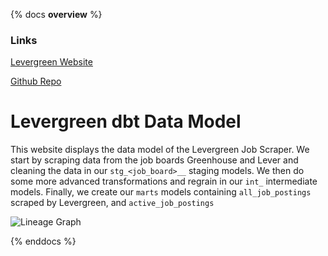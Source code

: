 {% docs __overview__ %}
### Links
[Levergreen Website](https://corey542.softr.app/)

[Github Repo](https://github.com/adgramigna/job-board-scraper/)
# Levergreen dbt Data Model
This website displays the data model of the Levergreen Job Scraper. We start by scraping data from the job boards Greenhouse
and Lever and cleaning the data in our `stg_<job_board>__` staging models. We then do some more advanced transformations and regrain
in our `int_` intermediate models. Finally, we create our `marts` models containing `all_job_postings` scraped by Levergreen, and 
`active_job_postings`

![Lineage Graph](https://raw.githubusercontent.com/adgramigna/job-board-scraper/main/assets/images/lineage_graph.png)

{% enddocs %}